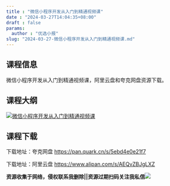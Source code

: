 ```yaml
---
title : "微信小程序开发从入门到精通视频课"
date : "2024-03-27T14:04:35+08:00"
draft : false
params:
  author : "优选小报"
slug: "2024-03-27-微信小程序开发从入门到精通视频课.md"
---
```


## 课程信息

微信小程序开发从入门到精通视频课，阿里云盘和夸克网盘资源下载。

## 课程大纲

[![微信小程序开发从入门到精通视频课](//img7-1.zhekoulieshou.com/mmbiz_jpg/iaHBVewvSIbAh08WfIsYfZJWcU4puibpsI915iaulcW0HW06cDHBgOfyWL3KVlNJxTwM4ew9xCwN7HU0mgVhA28Eg/0)](//img7-1.zhekoulieshou.com/mmbiz_jpg/iaHBVewvSIbAh08WfIsYfZJWcU4puibpsI915iaulcW0HW06cDHBgOfyWL3KVlNJxTwM4ew9xCwN7HU0mgVhA28Eg/0)

## 课程下载

下载地址：夸克网盘 https://pan.quark.cn/s/5ebd4e0e21f7

下载地址：阿里云盘 https://www.alipan.com/s/AEQvZBJgLXZ

**资源收集于网络，侵权联系我删除||资源过期扫码关注我私信**![](//img7-1.zhekoulieshou.com/mmbiz_jpg/iaHBVewvSIbAjcr9g6TlCXSfiaDqkbzuEzp207hVzPqT4YGQOAazQ1KNHCeACbia5Lzq4Ckwibe48iar1q7lgVP1o3w/640?wx_fmt=jpeg&from=appmsg)


